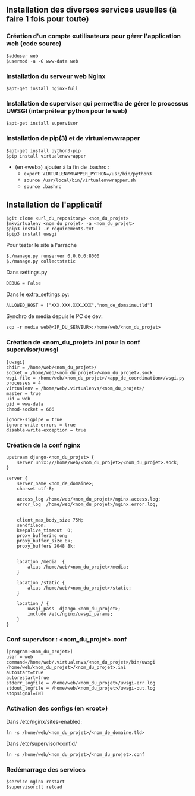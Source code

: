 ## Installation des diverses services usuelles (à faire 1 fois pour toute)

### Création d'un compte «utilisateur» pour gérer l'application web (code source) 

```
$adduser web
$usermod -a -G www-data web
```

### Installation du serveur web Nginx
```
$apt-get install nginx-full
```
### Installation de supervisor qui permettra de gérer le processus UWSGI (interpréteur python pour le web)
```
$apt-get install supervisor
```
### Installation de pip(3) et de virtualenvwrapper
```
$apt-get install python3-pip
$pip install virtualenvwrapper
```

* (en «web») ajouter à la fin de .bashrc : 
    * `export VIRTUALENVWRAPPER_PYTHON=/usr/bin/python3`
    * `source /usr/local/bin/virtualenvwrapper.sh`
    * `source .bashrc`

## Installation de l'applicatif
```
$git clone <url_du_repository> <nom_du_projet>
$mkvirtualenv <nom_du_projet> -a <nom_du_projet>
$pip3 install -r requirements.txt
$pip3 install uwsgi
```
Pour tester le site à l'arrache
```
$./manage.py runserver 0.0.0.0:8000
$./manage.py collectstatic
```

Dans settings\.py
```
DEBUG = False
```

Dans le extra_settings.py:

```
ALLOWED_HOST = ["XXX.XXX.XXX.XXX","nom_de_domaine.tld"]
```

Synchro de media depuis le PC de dev:
```
scp -r media web@<IP_DU_SERVEUR>:/home/web/<nom_du_projet>
```

### Création de <nom_du_projet>.ini pour la conf supervisor/uwsgi
```
[uwsgi]
chdir = /home/web/<nom_du_projet>/
socket = /home/web/<nom_du_projet>/<nom_du_projet>.sock
wsgi-file = /home/web/<nom_du_projet>/<app_de_coordination>/wsgi.py
processes = 4
virtualenv = /home/web/.virtualenvs/<nom_du_projet>/
master = true
uid = web
gid = www-data
chmod-socket = 666

ignore-sigpipe = true
ignore-write-errors = true
disable-write-exception = true
```

### Création de la conf nginx
```
upstream django-<nom_du_projet> {
    server unix:///home/web/<nom_du_projet>/<nom_du_projet>.sock;
}

server {
    server_name <nom_de_domaine>;
    charset utf-8;

    access_log /home/web/<nom_du_projet>/nginx.access.log;
    error_log  /home/web/<nom_du_projet>/nginx.error.log;


    client_max_body_size 75M;
    sendfileon;
    keepalive_timeout  0;
    proxy_buffering on;
    proxy_buffer_size 8k;
    proxy_buffers 2048 8k;


    location /media  {
        alias /home/web/<nom_du_projet>/media;
    }

    location /static {
        alias /home/web/<nom_du_projet>/static;
    }

    location / {
        uwsgi_pass  django-<nom_du_projet>;
        include /etc/nginx/uwsgi_params;
    }
}
```

### Conf supervisor : <nom_du_projet>.conf
```
[program:<nom_du_projet>]
user = web
command=/home/web/.virtualenvs/<nom_du_projet>/bin/uwsgi /home/web/<nom_du_projet>/<nom_du_projet>.ini
autostart=true
autorestart=true
stderr_logfile = /home/web/<nom_du_projet>/uwsgi-err.log
stdout_logfile = /home/web/<nom_du_projet>/uwsgi-out.log
stopsignal=INT
```

### Activation des configs (en «root»)

Dans /etc/nginx/sites-enabled:
```
ln -s /home/web/<nom_du_projet>/<nom_de_domaine.tld>
```

Dans /etc/supervisor/conf.d/
```
ln -s /home/web/<nom_du_projet>/<nom_du_projet>.conf
```
###  Redémarrage des services
```
$service nginx restart
$supervisorctl reload
```







